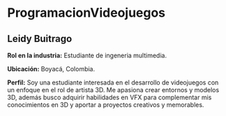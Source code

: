 # ProgramacionVideojuegos

## Leidy Buitrago 

**Rol en la industria:** Estudiante de ingeneria multimedia. 

**Ubicación:** Boyacá, Colombia.

**Perfil:** Soy una estudiante interesada en el desarrollo de videojuegos con un enfoque en el rol de artista 3D. Me apasiona crear entornos y modelos 3D, además busco adquirir habilidades en VFX para complementar mis conocimientos en 3D y aportar a proyectos creativos y memorables.


